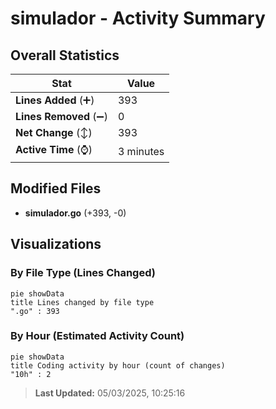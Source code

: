 # simulador - Activity Summary 

## Overall Statistics

| Stat                   | Value                                                             |
| ---------------------- | ----------------------------------------------------------------- |
| **Lines Added** (➕)   | 393                                          |
| **Lines Removed** (➖) | 0                                        |
| **Net Change** (↕)    | 393                |
| **Active Time** (⌚)   | 3 minutes |


## Modified Files
- **simulador.go** (+393, -0)

## Visualizations

### By File Type (Lines Changed)

```mermaid
pie showData
title Lines changed by file type
".go" : 393
```

### By Hour (Estimated Activity Count)

```mermaid
pie showData
title Coding activity by hour (count of changes)
"10h" : 2
```


> **Last Updated:** 05/03/2025, 10:25:16